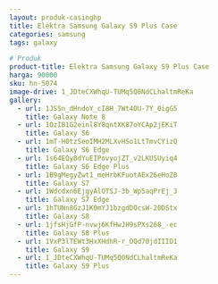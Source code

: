 ```yaml
---
layout: produk-casinghp
title: Elektra Samsung Galaxy S9 Plus Case
categories: samsung
tags: galaxy

# Produk
product-title: Elektra Samsung Galaxy S9 Plus Case
harga: 90000
sku: hn-5074
image-drive: 1_JDteCXWhqU-TUMq5Q0NdCLhaltmReKa
gallery:
  - url: 1JSSn_dHndoY_cI8H_7Wt4OU-7Y_0igG5
    title: Galaxy Note 8
  - url: 1OzIB1G2einl8Y8qntXK87oYCAp2jEKiT
    title: Galaxy S6
  - url: 1mT-H0tzSeoIMH2MLXvHSo1LtTmvCYizQ
    title: Galaxy S6 Edge
  - url: 1s64EQy8dYuEIPovyojZT_v2LKUSUyiq4
    title: Galaxy S6 Edge Plus
  - url: 1B9gMegyZwt1_meHrbKFuotAEx26eHoZ0
    title: Galaxy S7
  - url: 1Wdcdxn6EjgyAlOTSJ-3b_Wp5aqPrEj_J
    title: Galaxy S7 Edge
  - url: 1hTUNn8GzJ1K0mYJ1bzgdDOcsW-20DStx
    title: Galaxy S8
  - url: 1jfsHjGfP-nvwj6KfHwJH9sPXs268_-ec
    title: Galaxy S8 Plus
  - url: 1VxP3lTEWt3HxXHdhR-r_OQd70jdIIID1
    title: Galaxy S9
  - url: 1_JDteCXWhqU-TUMq5Q0NdCLhaltmReKa
    title: Galaxy S9 Plus
---
```

